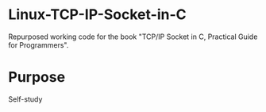 # Linux-TCP-IP-Socket-in-C
Repurposed working code for the book "TCP/IP Socket in C, Practical Guide for Programmers".

# Purpose
Self-study

